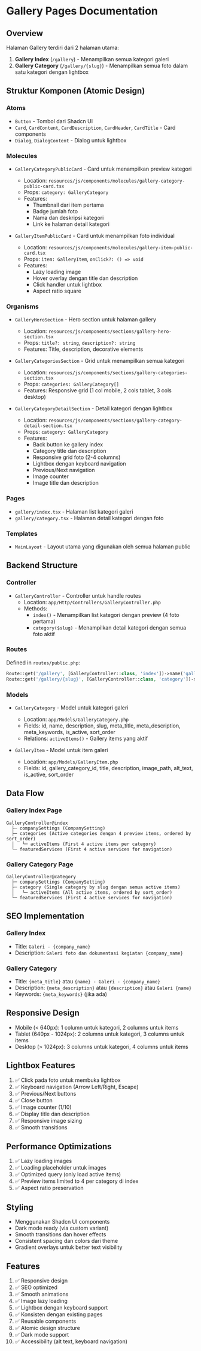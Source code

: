 # Gallery Pages Documentation

## Overview
Halaman Gallery terdiri dari 2 halaman utama:
1. **Gallery Index** (`/gallery`) - Menampilkan semua kategori galeri
2. **Gallery Category** (`/gallery/{slug}`) - Menampilkan semua foto dalam satu kategori dengan lightbox

## Struktur Komponen (Atomic Design)

### Atoms
- `Button` - Tombol dari Shadcn UI
- `Card`, `CardContent`, `CardDescription`, `CardHeader`, `CardTitle` - Card components
- `Dialog`, `DialogContent` - Dialog untuk lightbox

### Molecules
- `GalleryCategoryPublicCard` - Card untuk menampilkan preview kategori
  - Location: `resources/js/components/molecules/gallery-category-public-card.tsx`
  - Props: `category: GalleryCategory`
  - Features:
    - Thumbnail dari item pertama
    - Badge jumlah foto
    - Nama dan deskripsi kategori
    - Link ke halaman detail kategori

- `GalleryItemPublicCard` - Card untuk menampilkan foto individual
  - Location: `resources/js/components/molecules/gallery-item-public-card.tsx`
  - Props: `item: GalleryItem`, `onClick?: () => void`
  - Features:
    - Lazy loading image
    - Hover overlay dengan title dan description
    - Click handler untuk lightbox
    - Aspect ratio square

### Organisms
- `GalleryHeroSection` - Hero section untuk halaman gallery
  - Location: `resources/js/components/sections/gallery-hero-section.tsx`
  - Props: `title?: string`, `description?: string`
  - Features: Title, description, decorative elements

- `GalleryCategoriesSection` - Grid untuk menampilkan semua kategori
  - Location: `resources/js/components/sections/gallery-categories-section.tsx`
  - Props: `categories: GalleryCategory[]`
  - Features: Responsive grid (1 col mobile, 2 cols tablet, 3 cols desktop)

- `GalleryCategoryDetailSection` - Detail kategori dengan lightbox
  - Location: `resources/js/components/sections/gallery-category-detail-section.tsx`
  - Props: `category: GalleryCategory`
  - Features:
    - Back button ke gallery index
    - Category title dan description
    - Responsive grid foto (2-4 columns)
    - Lightbox dengan keyboard navigation
    - Previous/Next navigation
    - Image counter
    - Image title dan description

### Pages
- `gallery/index.tsx` - Halaman list kategori galeri
- `gallery/category.tsx` - Halaman detail kategori dengan foto

### Templates
- `MainLayout` - Layout utama yang digunakan oleh semua halaman public

## Backend Structure

### Controller
- `GalleryController` - Controller untuk handle routes
  - Location: `app/Http/Controllers/GalleryController.php`
  - Methods:
    - `index()` - Menampilkan list kategori dengan preview (4 foto pertama)
    - `category($slug)` - Menampilkan detail kategori dengan semua foto aktif

### Routes
Defined in `routes/public.php`:
```php
Route::get('/gallery', [GalleryController::class, 'index'])->name('gallery.index');
Route::get('/gallery/{slug}', [GalleryController::class, 'category'])->name('gallery.category');
```

### Models
- `GalleryCategory` - Model untuk kategori galeri
  - Location: `app/Models/GalleryCategory.php`
  - Fields: id, name, description, slug, meta_title, meta_description, meta_keywords, is_active, sort_order
  - Relations: `activeItems()` - Gallery items yang aktif

- `GalleryItem` - Model untuk item galeri
  - Location: `app/Models/GalleryItem.php`
  - Fields: id, gallery_category_id, title, description, image_path, alt_text, is_active, sort_order

## Data Flow

### Gallery Index Page
```
GalleryController@index
  ├─ companySettings (CompanySetting)
  ├─ categories (Active categories dengan 4 preview items, ordered by sort_order)
  │   └─ activeItems (First 4 active items per category)
  └─ featuredServices (First 4 active services for navigation)
```

### Gallery Category Page
```
GalleryController@category
  ├─ companySettings (CompanySetting)
  ├─ category (Single category by slug dengan semua active items)
  │   └─ activeItems (All active items, ordered by sort_order)
  └─ featuredServices (First 4 active services for navigation)
```

## SEO Implementation

### Gallery Index
- Title: `Galeri - {company_name}`
- Description: `Galeri foto dan dokumentasi kegiatan {company_name}`

### Gallery Category
- Title: `{meta_title}` atau `{name} - Galeri - {company_name}`
- Description: `{meta_description}` atau `{description}` atau `Galeri {name}`
- Keywords: `{meta_keywords}` (jika ada)

## Responsive Design
- Mobile (< 640px): 1 column untuk kategori, 2 columns untuk items
- Tablet (640px - 1024px): 2 columns untuk kategori, 3 columns untuk items
- Desktop (> 1024px): 3 columns untuk kategori, 4 columns untuk items

## Lightbox Features
1. ✅ Click pada foto untuk membuka lightbox
2. ✅ Keyboard navigation (Arrow Left/Right, Escape)
3. ✅ Previous/Next buttons
4. ✅ Close button
5. ✅ Image counter (1/10)
6. ✅ Display title dan description
7. ✅ Responsive image sizing
8. ✅ Smooth transitions

## Performance Optimizations
1. ✅ Lazy loading images
2. ✅ Loading placeholder untuk images
3. ✅ Optimized query (only load active items)
4. ✅ Preview items limited to 4 per category di index
5. ✅ Aspect ratio preservation

## Styling
- Menggunakan Shadcn UI components
- Dark mode ready (via custom variant)
- Smooth transitions dan hover effects
- Consistent spacing dan colors dari theme
- Gradient overlays untuk better text visibility

## Features
1. ✅ Responsive design
2. ✅ SEO optimized
3. ✅ Smooth animations
4. ✅ Image lazy loading
5. ✅ Lightbox dengan keyboard support
6. ✅ Konsisten dengan existing pages
7. ✅ Reusable components
8. ✅ Atomic design structure
9. ✅ Dark mode support
10. ✅ Accessibility (alt text, keyboard navigation)
